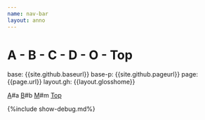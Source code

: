 ```yaml
---
name: nav-bar
layout: anno
---
```

# A - B - C - D - O - Top

base: {{site.github.baseurl}}
base-p: {{site.github.pageurl}}
page: {{page.url}}
layout.gh: {{layout.glosshome}}

[A]({{site.github.baseurl}}/{{layout.glosshome}})#a
[B]({{site.github.baseurl}}/{{layout.glosshome}})#b
[M]({{site.github.baseurl}}/{{layout.glosshome}})#m
[Top]({{site.github.baseurl}}/{{layout.glosshome}})

{%include show-debug.md%}
